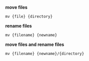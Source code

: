 **move files**

```
mv {file} {directory}
```

**rename files**

```
mv {filename} {newname}
```

**move files and rename files**

```
mv {filename} {newname}/{directory}
```
